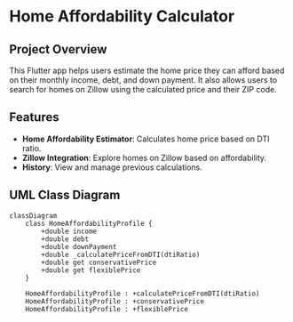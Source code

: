 # Home Affordability Calculator

## Project Overview
This Flutter app helps users estimate the home price they can afford based on their monthly income, debt, and down payment. It also allows users to search for homes on Zillow using the calculated price and their ZIP code.

## Features
- **Home Affordability Estimator**: Calculates home price based on DTI ratio.
- **Zillow Integration**: Explore homes on Zillow based on affordability.
- **History**: View and manage previous calculations.

## UML Class Diagram
```mermaid
classDiagram
    class HomeAffordabilityProfile {
        +double income
        +double debt
        +double downPayment
        +double _calculatePriceFromDTI(dtiRatio)
        +double get conservativePrice
        +double get flexiblePrice
    }

    HomeAffordabilityProfile : +calculatePriceFromDTI(dtiRatio)
    HomeAffordabilityProfile : +conservativePrice
    HomeAffordabilityProfile : +flexiblePrice
